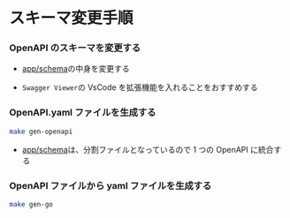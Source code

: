 # スキーマ変更手順

### OpenAPI のスキーマを変更する

- [app/schema](../app/schema)の中身を変更する

- `Swagger Viewer`の VsCode を拡張機能を入れることをおすすめする

### OpenAPI.yaml ファイルを生成する

```bash
make gen-openapi
```

- [app/schema](../app/schema)は、分割ファイルとなっているので 1 つの OpenAPI に統合する

### OpenAPI ファイルから yaml ファイルを生成する

```bash
make gen-go
```
